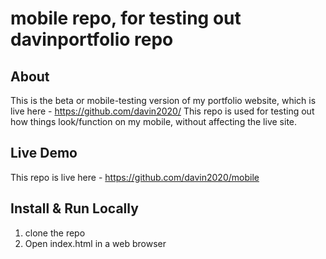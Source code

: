 # mobile repo, for testing out davinportfolio repo

## About
This is the beta or mobile-testing version of my portfolio website, which is live here - https://github.com/davin2020/
This repo is used for testing out how things look/function on my mobile, without affecting the live site.

## Live Demo 
This repo is live here - https://github.com/davin2020/mobile

## Install & Run Locally
1. clone the repo
2. Open index.html in a web browser